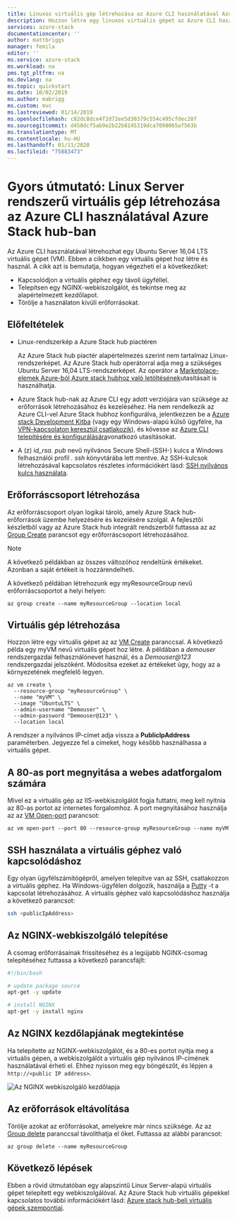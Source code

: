 ```yaml
---
title: Linuxos virtuális gép létrehozása az Azure CLI használatával Azure Stack hub-ban | Microsoft Docs
description: Hozzon létre egy linuxos virtuális gépet az Azure CLI használatával Azure Stack hub-ban.
services: azure-stack
documentationcenter: ''
author: mattbriggs
manager: femila
editor: ''
ms.service: azure-stack
ms.workload: na
pms.tgt_pltfrm: na
ms.devlang: na
ms.topic: quickstart
ms.date: 10/02/2019
ms.author: mabrigg
ms.custom: mvc
ms.lastreviewed: 01/14/2019
ms.openlocfilehash: c82dc8dce4f2d72ee5d30379c554c495cfdec28f
ms.sourcegitcommit: d450dcf5ab9e2b22b8145319dca7098065af563b
ms.translationtype: MT
ms.contentlocale: hu-HU
ms.lasthandoff: 01/11/2020
ms.locfileid: "75883473"
---
```

# <a name="quickstart-create-a-linux-server-vm-by-using-the-azure-cli-in-azure-stack-hub"></a>Gyors útmutató: Linux Server rendszerű virtuális gép létrehozása az Azure CLI használatával Azure Stack hub-ban

Az Azure CLI használatával létrehozhat egy Ubuntu Server 16,04 LTS virtuális gépet (VM). Ebben a cikkben egy virtuális gépet hoz létre és használ. A cikk azt is bemutatja, hogyan végezheti el a következőket:

* Kapcsolódjon a virtuális géphez egy távoli ügyféllel.
* Telepítsen egy NGINX-webkiszolgálót, és tekintse meg az alapértelmezett kezdőlapot.
* Törölje a használaton kívüli erőforrásokat.

## <a name="prerequisites"></a>Előfeltételek

* Linux-rendszerkép a Azure Stack hub piactéren

   Az Azure Stack hub piactér alapértelmezés szerint nem tartalmaz Linux-rendszerképet. Az Azure Stack hub operátorral adja meg a szükséges Ubuntu Server 16,04 LTS-rendszerképet. Az operátor a [Marketplace-elemek Azure-ból Azure stack hubhoz való letöltésének](../operator/azure-stack-download-azure-marketplace-item.md)utasításait is használhatja.

* Azure Stack hub-nak az Azure CLI egy adott verziójára van szüksége az erőforrások létrehozásához és kezeléséhez. Ha nem rendelkezik az Azure CLI-vel Azure Stack hubhoz konfigurálva, jelentkezzen be a [Azure stack Development Kitba](../asdk/asdk-connect.md#connect-to-azure-stack-using-rdp) (vagy egy Windows-alapú külső ügyfélre, ha [VPN-kapcsolaton keresztül csatlakozik](../asdk/asdk-connect.md#connect-to-azure-stack-using-vpn)), és kövesse az [Azure CLI telepítésére és konfigurálására](azure-stack-version-profiles-azurecli2.md)vonatkozó utasításokat.

* A (z) *id_rsa. pub* nevű nyilvános Secure Shell-(SSH-) kulcs a Windows felhasználói profil *. ssh* könyvtárába lett mentve. Az SSH-kulcsok létrehozásával kapcsolatos részletes információkért lásd: [SSH nyilvános kulcs használata](azure-stack-dev-start-howto-ssh-public-key.md).

## <a name="create-a-resource-group"></a>Erőforráscsoport létrehozása

Az erőforráscsoport olyan logikai tároló, amely Azure Stack hub-erőforrások üzembe helyezésére és kezelésére szolgál. A fejlesztői készletből vagy az Azure Stack hub integrált rendszerből futtassa az az [Group Create](/cli/azure/group#az-group-create) parancsot egy erőforráscsoport létrehozásához.

> [!NOTE]
> A következő példákban az összes változóhoz rendeltünk értékeket. Azonban a saját értékeit is hozzárendelheti.

A következő példában létrehozunk egy myResourceGroup nevű erőforráscsoportot a helyi helyen: 

```cli
az group create --name myResourceGroup --location local
```

## <a name="create-a-virtual-machine"></a>Virtuális gép létrehozása

Hozzon létre egy virtuális gépet az az [VM Create](/cli/azure/vm#az-vm-create) paranccsal. A következő példa egy myVM nevű virtuális gépet hoz létre. A példában a *demouser* rendszergazdai felhasználónevet használ, és a *Demouser@123* rendszergazdai jelszóként. Módosítsa ezeket az értékeket úgy, hogy az a környezetének megfelelő legyen.

```cli
az vm create \
  --resource-group "myResourceGroup" \
  --name "myVM" \
  --image "UbuntuLTS" \
  --admin-username "Demouser" \
  --admin-password "Demouser@123" \
  --location local
```

A rendszer a nyilvános IP-címet adja vissza a **PublicIpAddress** paraméterben. Jegyezze fel a címeket, hogy később használhassa a virtuális gépet.

## <a name="open-port-80-for-web-traffic"></a>A 80-as port megnyitása a webes adatforgalom számára

Mivel ez a virtuális gép az IIS-webkiszolgálót fogja futtatni, meg kell nyitnia az 80-as portot az internetes forgalomhoz. A port megnyitásához használja az az [VM Open-port](/cli/azure/vm) parancsot: 

```cli
az vm open-port --port 80 --resource-group myResourceGroup --name myVM
```

## <a name="use-ssh-to-connect-to-the-virtual-machine"></a>SSH használata a virtuális géphez való kapcsolódáshoz

Egy olyan ügyfélszámítógépről, amelyen telepítve van az SSH, csatlakozzon a virtuális géphez. Ha Windows-ügyfélen dolgozik, használja a [Putty](https://www.putty.org/) -t a kapcsolat létrehozásához. A virtuális géphez való kapcsolódáshoz használja a következő parancsot:

```bash
ssh <publicIpAddress>
```

## <a name="install-the-nginx-web-server"></a>Az NGINX-webkiszolgáló telepítése

A csomag erőforrásainak frissítéséhez és a legújabb NGINX-csomag telepítéséhez futtassa a következő parancsfájlt:

```bash
#!/bin/bash

# update package source
apt-get -y update

# install NGINX
apt-get -y install nginx
```

## <a name="view-the-nginx-welcome-page"></a>Az NGINX kezdőlapjának megtekintése

Ha telepítette az NGINX-webkiszolgálót, és a 80-es portot nyitja meg a virtuális gépen, a webkiszolgálót a virtuális gép nyilvános IP-címének használatával érheti el. Ehhez nyisson meg egy böngészőt, és lépjen a ```http://<public IP address>```.

![Az NGINX webkiszolgáló kezdőlapja](./media/azure-stack-quick-create-vm-linux-cli/nginx.png)

## <a name="clean-up-resources"></a>Az erőforrások eltávolítása

Törölje azokat az erőforrásokat, amelyekre már nincs szüksége. Az az [Group delete](/cli/azure/group#az-group-delete) paranccsal távolíthatja el őket. Futtassa az alábbi parancsot:

```cli
az group delete --name myResourceGroup
```

## <a name="next-steps"></a>Következő lépések

Ebben a rövid útmutatóban egy alapszintű Linux Server-alapú virtuális gépet telepített egy webkiszolgálóval. Az Azure Stack hub virtuális gépekkel kapcsolatos további információkért lásd: [Azure stack hub-beli virtuális gépek szempontjai](azure-stack-vm-considerations.md).
